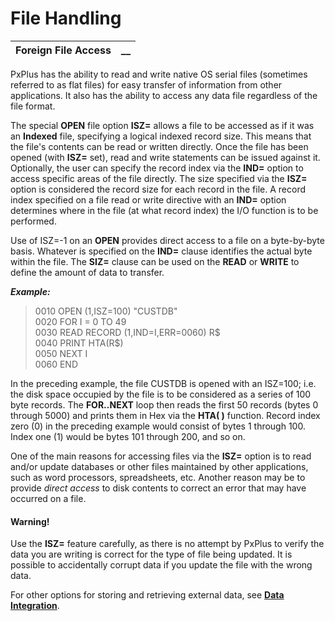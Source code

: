 # File Handling

**Foreign File Access** |  **__**  
---|---  
  
PxPlus has the ability to read and write native OS serial files (sometimes referred to as flat files) for easy transfer of information from other applications. It also has the ability to access any data file regardless of the file format.

The special **OPEN** file option **ISZ=** allows a file to be accessed as if it was an **Indexed** file, specifying a logical indexed record size. This means that the file's contents can be read or written directly. Once the file has been opened (with **ISZ=** set), read and write statements can be issued against it. Optionally, the user can specify the record index via the **IND=** option to access specific areas of the file directly. The size specified via the **ISZ=** option is considered the record size for each record in the file. A record index specified on a file read or write directive with an **IND=** option determines where in the file (at what record index) the I/O function is to be performed.

Use of ISZ=-1 on an **OPEN** provides direct access to a file on a byte-by-byte basis. Whatever is specified on the **IND=** clause identifies the actual byte within the file. The **SIZ=** clause can be used on the **READ** or **WRITE** to define the amount of data to transfer.

**_Example:_**

> 0010 OPEN (1,ISZ=100) "CUSTDB"   
>  0020 FOR I = 0 TO 49   
>  0030 READ RECORD (1,IND=I,ERR=0060) R$   
>  0040 PRINT HTA(R$)   
>  0050 NEXT I   
>  0060 END

In the preceding example, the file CUSTDB is opened with an ISZ=100; i.e. the disk space occupied by the file is to be considered as a series of 100 byte records. The **FOR..NEXT** loop then reads the first 50 records (bytes 0 through 5000) and prints them in Hex via the **HTA( )** function. Record index zero (0) in the preceding example would consist of bytes 1 through 100. Index one (1) would be bytes 101 through 200, and so on.

One of the main reasons for accessing files via the **ISZ=** option is to read and/or update databases or other files maintained by other applications, such as word processors, spreadsheets, etc. Another reason may be to provide _direct access_ to disk contents to correct an error that may have occurred on a file.

#### **Warning!**  
Use the **ISZ=** feature carefully, as there is no attempt by PxPlus to verify the data you are writing is correct for the type of file being updated. It is possible to accidentally corrupt data if you update the file with the wrong data.

For other options for storing and retrieving external data, see **[Data Integration](../../Data%20Integration/Introduction.md)**.
